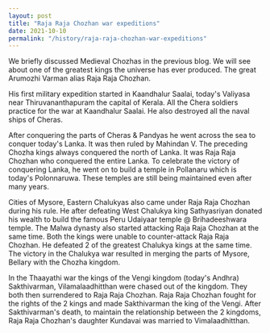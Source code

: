 ```yaml
---
layout: post
title: "Raja Raja Chozhan war expeditions"
date: 2021-10-10
permalink: "/history/raja-raja-chozhan-war-expeditions"
---
```


We briefly discussed Medieval Chozhas in the previous blog. We will see about one of the greatest kings the universe has ever produced. The great Arumozhi Varman alias Raja Raja Chozhan.

His first military expedition started in Kaandhalur Saalai, today's Valiyasa near Thiruvananthapuram the capital of Kerala. All the Chera soldiers practice for the war at Kaandhalur Saalai. He also destroyed all the naval ships of Cheras.

<!--more-->

After conquering the parts of Cheras & Pandyas he went across the sea to conquer today's Lanka. It was then ruled by Mahindan V. The preceding Chozha kings always conquered the north of Lanka. It was Raja Raja Chozhan who conquered the entire Lanka. To celebrate the victory of conquering Lanka, he went on to build a temple in Pollanaru which is today's Polonnaruwa. These temples are still being maintained even after many years.

Cities of Mysore, Eastern Chalukyas also came under Raja Raja Chozhan during his rule. He after defeating West Chalukya king Sathyasriyan donated his wealth to build the famous Peru Udaiyaar temple @ Brihadeeshwara temple. The Malwa dynasty also started attacking Raja Raja Chozhan at the same time. Both the kings were unable to counter-attack Raja Raja Chozhan. He defeated 2 of the greatest Chalukya kings at the same time. The victory in the Chalukya war resulted in merging the parts of Mysore, Bellary with the Chozha kingdom.

In the Thaayathi war the kings of the Vengi kingdom (today's Andhra) Sakthivarman, Vilamalaadhitthan were chased out of the kingdom. They both then surrendered to Raja Raja Chozhan. Raja Raja Chozhan fought for the rights of the 2 kings and made Sakthivarman the king of the Vengi. After Sakthivarman's death, to maintain the relationship between the 2 kingdoms, Raja Raja Chozhan's daughter Kundavai was married to  Vimalaadhitthan.
